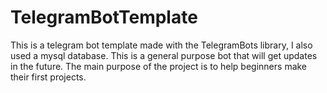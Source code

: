 # TelegramBotTemplate
This is a telegram bot template made with the TelegramBots library, I also used a mysql database. This is a general purpose bot that will get updates in the future. The main purpose of the project is to help beginners make their first projects.
